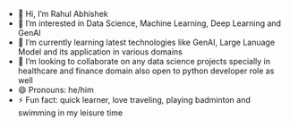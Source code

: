 - 👋 Hi, I’m Rahul Abhishek 
- 👀 I’m interested in Data Science, Machine Learning, Deep Learning and GenAI 
- 🌱 I’m currently learning latest technologies like GenAI, Large Lanuage Model and its application in various domains 
- 💞️ I’m looking to collaborate on any data science projects specially in healthcare and finance domain also open to python developer role as well 
- 😄 Pronouns: he/him
- ⚡ Fun fact: quick learner, love traveling, playing badminton and swimming in my leisure time 

<!---
rahulab28/rahulab28 is a ✨ special ✨ repository because its `README.md` (this file) appears on your GitHub profile.
You can click the Preview link to take a look at your changes.
--->
